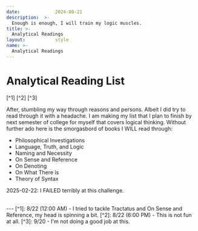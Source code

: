 ```yaml
---
date:             2024-08-21
description:  >-
  Enough is enough, I will train my logic muscles.
title: >-
  Analytical Readings
layout:           style
name: >-
  Analytical Readings
---
```


# Analytical Reading List

[^1] [^2] [^3]

After, stumbling my way through reasons and persons. Albeit I did try to read through it with a headache. I am making my list that I plan to finish by next semester of college for myself that covers logical thinking. Without further ado here is the smorgasbord of books I WILL read through:

* Philosophical Investigations
* Language, Truth, and Logic
* Naming and Necessity
* On Sense and Reference
* On Denoting
* On What There is
* Theory of Syntax

2025-02-22: I FAILED terribly at this challenge.

<br/>
---
[^1]: 8/22 (12:00 AM) - I tried to tackle Tractatus and On Sense and Reference, my head is spinning a bit.
[^2]: 8/22 (6:00 PM) - This is not fun at all.
[^3]: 9/20 - I'm not doing a good job at this.
